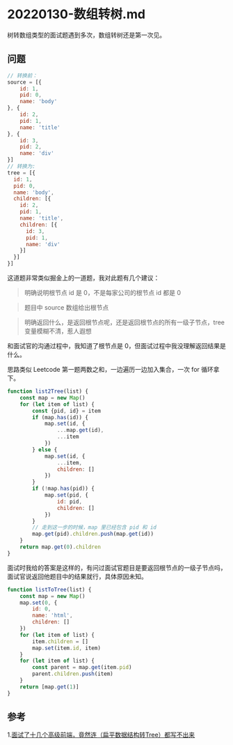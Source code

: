 # 20220130-数组转树.md

树转数组类型的面试题遇到多次，数组转树还是第一次见。

## 问题

```JavaScript
// 转换前：
source = [{
	id: 1,
	pid: 0,
	name: 'body'
}, {
	id: 2,
	pid: 1,
	name: 'title'
}, {
	id: 3,
	pid: 2,
	name: 'div'
}]
// 转换为: 
tree = [{
  id: 1,
  pid: 0,
  name: 'body',
  children: [{
    id: 2,
    pid: 1,
    name: 'title',
    children: [{
      id: 3,
      pid: 1,
      name: 'div'
    }]
  }]
}]
```

这道题非常类似掘金上的一道题，我对此题有几个建议：

> 明确说明根节点 id 是 0，不是每家公司的根节点 id 都是 0

> 题目中 source 数组给出根节点

> 明确返回什么，是返回根节点呢，还是返回根节点的所有一级子节点，tree 变量模糊不清，惹人遐想

和面试官的沟通过程中，我知道了根节点是 0，但面试过程中我没理解返回结果是什么。

思路类似 Leetcode 第一题两数之和，一边遍历一边加入集合，一次 for 循环拿下。

```JavaScript
function list2Tree(list) {
	const map = new Map()
	for (let item of list) {
		const {pid, id} = item
		if (map.has(id)) {
			map.set(id, {
				...map.get(id),
				...item
			})
		} else {
			map.set(id, {
				...item,
				children: []
			})
		}
		if (!map.has(pid)) {
			map.set(pid, {
				id: pid,
				children: []
			})
		}
		// 走到这一步的时候，map 里已经包含 pid 和 id
		map.get(pid).children.push(map.get(id))
	}
	return map.get(0).children
}
```

面试时我给的答案是这样的，有问过面试官题目是要返回根节点的一级子节点吗，面试官说返回他题目中的结果就行，具体原因未知。

```JavaScript
function listToTree(list) {
	const map = new Map()
	map.set(0, {
		id: 0,
		name: 'html',
		children: []
	})
	for (let item of list) {
		item.children = []
		map.set(item.id, item)
	}
	for (let item of list) {
		const parent = map.get(item.pid)
		parent.children.push(item)
	}
	return [map.get(1)]
}
```

## 参考

1.[面试了十几个高级前端，竟然连（扁平数据结构转Tree）都写不出来](https://juejin.cn/post/6983904373508145189)



